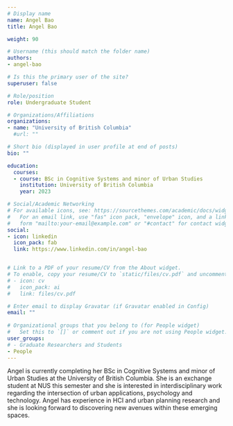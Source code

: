 ```yaml
---
# Display name
name: Angel Bao
title: Angel Bao

weight: 90

# Username (this should match the folder name)
authors:
- angel-bao

# Is this the primary user of the site?
superuser: false

# Role/position
role: Undergraduate Student

# Organizations/Affiliations
organizations:
- name: "University of British Columbia"
  #url: ""

# Short bio (displayed in user profile at end of posts)
bio: ""

education:
  courses:
  - course: BSc in Cognitive Systems and minor of Urban Studies
    institution: University of British Columbia
    year: 2023

# Social/Academic Networking
# For available icons, see: https://sourcethemes.com/academic/docs/widgets/#icons
#   For an email link, use "fas" icon pack, "envelope" icon, and a link in the
#   form "mailto:your-email@example.com" or "#contact" for contact widget.
social:
- icon: linkedin
  icon_pack: fab
  link: https://www.linkedin.com/in/angel-bao


# Link to a PDF of your resume/CV from the About widget.
# To enable, copy your resume/CV to `static/files/cv.pdf` and uncomment the lines below.  
# - icon: cv
#   icon_pack: ai
#   link: files/cv.pdf

# Enter email to display Gravatar (if Gravatar enabled in Config)
email: ""
  
# Organizational groups that you belong to (for People widget)
#   Set this to `[]` or comment out if you are not using People widget.  
user_groups:
# - Graduate Researchers and Students
- People
---
```


Angel is currently completing her BSc in Cognitive Systems and minor of Urban Studies at the University of British Columbia.
She is an exchange student at NUS this semester and she is interested in interdisciplinary work regarding the intersection of urban applications, psychology and technology.
Angel has experience in HCI and urban planning research and she is looking forward to discovering new avenues within these emerging spaces.
